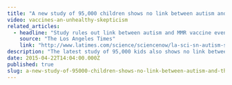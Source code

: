 ```yaml
---
title: "A new study of 95,000 children shows no link between autism and the MMR vaccine"
video: vaccines-an-unhealthy-skepticism
related_articles:
  - headline: "Study rules out link between autism and MMR vaccine even in at-risk kids"
    source: "The Los Angeles Times"
    link: "http://www.latimes.com/science/sciencenow/la-sci-sn-autism-study-vaccine-link-20150421-story.html#page=1"
description: "The latest study of 95,000 kids also shows no link between autism and the MMR vaccine. Our report explains the root of the antivaxxer movement."
date: 2015-04-22T14:04:00.000Z
published: true
slug: a-new-study-of-95000-children-shows-no-link-between-autism-and-the-mmr-vaccine
---
```


